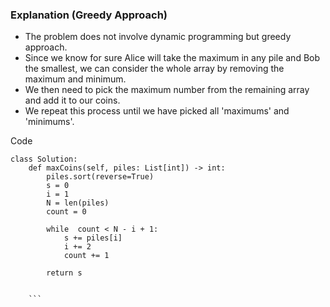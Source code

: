 ### Explanation (Greedy Approach)
 - The problem does not involve dynamic programming but greedy approach.
 - Since we know for sure Alice will take the maximum in any pile and Bob the smallest, we can consider the whole array by removing the maximum and minimum.
 - We then need to pick the maximum number from the remaining array and add it to our coins.
 - We repeat this process until we have picked all 'maximums' and 'minimums'. 

Code
```
class Solution:
    def maxCoins(self, piles: List[int]) -> int:
        piles.sort(reverse=True)
        s = 0
        i = 1
        N = len(piles)
        count = 0
        
        while  count < N - i + 1:
            s += piles[i]
            i += 2 
            count += 1
            
        return s
        
        
    ```
